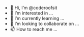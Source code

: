 - 👋 Hi, I’m @coderoofsit
- 👀 I’m interested in ...
- 🌱 I’m currently learning ...
- 💞️ I’m looking to collaborate on ...
- 📫 How to reach me ...

<!---
coderoofsit/coderoofsit is a ✨ special ✨ repository because its `README.md` (this file) appears on your GitHub profile.
You can click the Preview link to take a look at your changes.
--->
